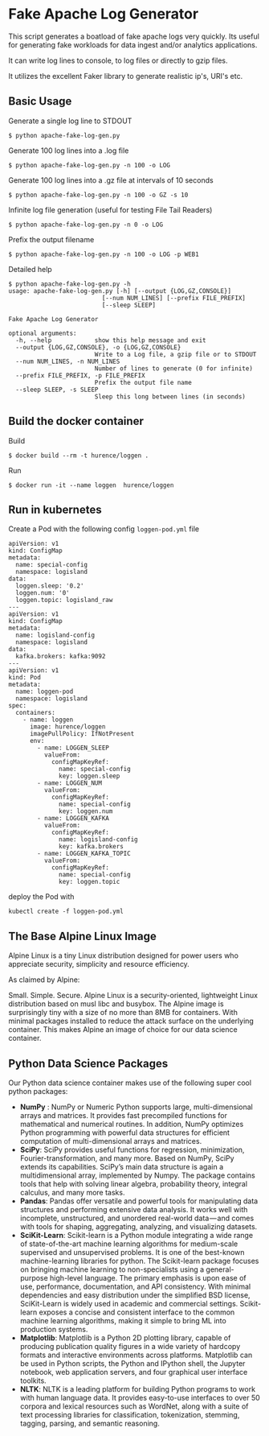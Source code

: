 # Fake Apache Log Generator

This script generates a boatload of fake apache logs very quickly. Its useful for generating fake workloads for data ingest and/or analytics applications.

It can write log lines to console, to log files or directly to gzip files.

It utilizes the excellent Faker library to generate realistic ip's, URI's etc.

Basic Usage
-----------
Generate a single log line to STDOUT

    $ python apache-fake-log-gen.py  
    
Generate 100 log lines into a .log file

    $ python apache-fake-log-gen.py -n 100 -o LOG 

Generate 100 log lines into a .gz file at intervals of 10 seconds

    $ python apache-fake-log-gen.py -n 100 -o GZ -s 10

Infinite log file generation (useful for testing File Tail Readers)

    $ python apache-fake-log-gen.py -n 0 -o LOG 

Prefix the output filename

    $ python apache-fake-log-gen.py -n 100 -o LOG -p WEB1

Detailed help

    $ python apache-fake-log-gen.py -h
    usage: apache-fake-log-gen.py [-h] [--output {LOG,GZ,CONSOLE}]
                              [--num NUM_LINES] [--prefix FILE_PREFIX]
                              [--sleep SLEEP]

    Fake Apache Log Generator
    
    optional arguments:
      -h, --help            show this help message and exit
      --output {LOG,GZ,CONSOLE}, -o {LOG,GZ,CONSOLE}
                            Write to a Log file, a gzip file or to STDOUT
      --num NUM_LINES, -n NUM_LINES
                            Number of lines to generate (0 for infinite)
      --prefix FILE_PREFIX, -p FILE_PREFIX
                            Prefix the output file name
      --sleep SLEEP, -s SLEEP
                            Sleep this long between lines (in seconds)


Build the docker container
--------------------------
Build

    $ docker build --rm -t hurence/loggen .

Run

    $ docker run -it --name loggen  hurence/loggen


Run in kubernetes
-----------------
Create a Pod with the following config `loggen-pod.yml` file

    apiVersion: v1
    kind: ConfigMap
    metadata:
      name: special-config
      namespace: logisland
    data:
      loggen.sleep: '0.2'
      loggen.num: '0'
      loggen.topic: logisland_raw
    ---
    apiVersion: v1
    kind: ConfigMap
    metadata:
      name: logisland-config
      namespace: logisland
    data:
      kafka.brokers: kafka:9092
    ---
    apiVersion: v1
    kind: Pod
    metadata:
      name: loggen-pod
      namespace: logisland
    spec:
      containers:
        - name: loggen
          image: hurence/loggen
          imagePullPolicy: IfNotPresent
          env:
            - name: LOGGEN_SLEEP
              valueFrom:
                configMapKeyRef:
                  name: special-config
                  key: loggen.sleep
            - name: LOGGEN_NUM
              valueFrom:
                configMapKeyRef:
                  name: special-config
                  key: loggen.num
            - name: LOGGEN_KAFKA
              valueFrom:
                configMapKeyRef:
                  name: logisland-config
                  key: kafka.brokers
            - name: LOGGEN_KAFKA_TOPIC
              valueFrom:
                configMapKeyRef:
                  name: special-config
                  key: loggen.topic
                  
deploy the Pod with

    kubectl create -f loggen-pod.yml

The Base Alpine Linux Image
---------------------------
Alpine Linux is a tiny Linux distribution designed for power users who appreciate security, simplicity and resource efficiency.

As claimed by Alpine:

Small. Simple. Secure. Alpine Linux is a security-oriented, lightweight Linux distribution based on musl libc and busybox.
The Alpine image is surprisingly tiny with a size of no more than 8MB for containers. With minimal packages installed to reduce the attack surface on the underlying container. This makes Alpine an image of choice for our data science container.

Python Data Science Packages
----------------------------
Our Python data science container makes use of the following super cool python packages:

- **NumPy** : NumPy or Numeric Python supports large, multi-dimensional arrays and matrices. It provides fast precompiled functions for mathematical and numerical routines. In addition, NumPy optimizes Python programming with powerful data structures for efficient computation of multi-dimensional arrays and matrices.
- **SciPy**: SciPy provides useful functions for regression, minimization, Fourier-transformation, and many more. Based on NumPy, SciPy extends its capabilities. SciPy’s main data structure is again a multidimensional array, implemented by Numpy. The package contains tools that help with solving linear algebra, probability theory, integral calculus, and many more tasks.
- **Pandas**: Pandas offer versatile and powerful tools for manipulating data structures and performing extensive data analysis. It works well with incomplete, unstructured, and unordered real-world data — and comes with tools for shaping, aggregating, analyzing, and visualizing datasets.
- **SciKit-Learn**: Scikit-learn is a Python module integrating a wide range of state-of-the-art machine learning algorithms for medium-scale supervised and unsupervised problems. It is one of the best-known machine-learning libraries for python. The Scikit-learn package focuses on bringing machine learning to non-specialists using a general-purpose high-level language. The primary emphasis is upon ease of use, performance, documentation, and API consistency. With minimal dependencies and easy distribution under the simplified BSD license, SciKit-Learn is widely used in academic and commercial settings. Scikit-learn exposes a concise and consistent interface to the common machine learning algorithms, making it simple to bring ML into production systems.
- **Matplotlib**: Matplotlib is a Python 2D plotting library, capable of producing publication quality figures in a wide variety of hardcopy formats and interactive environments across platforms. Matplotlib can be used in Python scripts, the Python and IPython shell, the Jupyter notebook, web application servers, and four graphical user interface toolkits.
- **NLTK**: NLTK is a leading platform for building Python programs to work with human language data. It provides easy-to-use interfaces to over 50 corpora and lexical resources such as WordNet, along with a suite of text processing libraries for classification, tokenization, stemming, tagging, parsing, and semantic reasoning.
